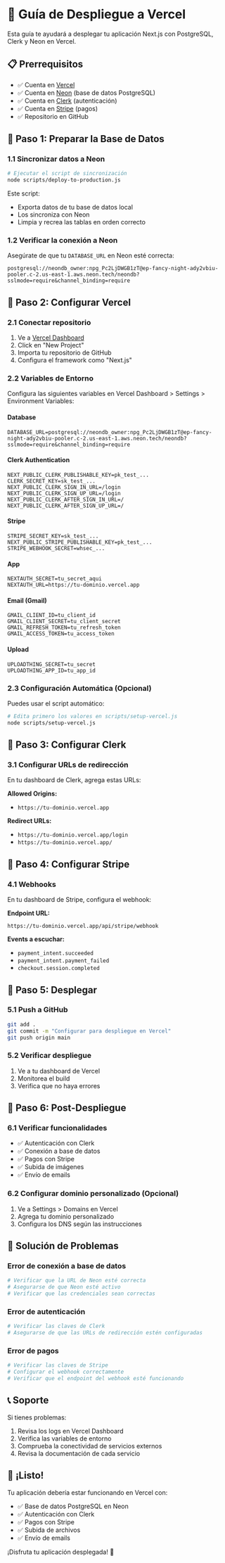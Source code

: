 # 🚀 Guía de Despliegue a Vercel

Esta guía te ayudará a desplegar tu aplicación Next.js con PostgreSQL, Clerk y Neon en Vercel.

## 📋 Prerrequisitos

- ✅ Cuenta en [Vercel](https://vercel.com)
- ✅ Cuenta en [Neon](https://neon.tech) (base de datos PostgreSQL)
- ✅ Cuenta en [Clerk](https://clerk.com) (autenticación)
- ✅ Cuenta en [Stripe](https://stripe.com) (pagos)
- ✅ Repositorio en GitHub

## 🔧 Paso 1: Preparar la Base de Datos

### 1.1 Sincronizar datos a Neon

```bash
# Ejecutar el script de sincronización
node scripts/deploy-to-production.js
```

Este script:
- Exporta datos de tu base de datos local
- Los sincroniza con Neon
- Limpia y recrea las tablas en orden correcto

### 1.2 Verificar la conexión a Neon

Asegúrate de que tu `DATABASE_URL` en Neon esté correcta:

```
postgresql://neondb_owner:npg_Pc2LjDWGB1zT@ep-fancy-night-ady2vbiu-pooler.c-2.us-east-1.aws.neon.tech/neondb?sslmode=require&channel_binding=require
```

## 🔧 Paso 2: Configurar Vercel

### 2.1 Conectar repositorio

1. Ve a [Vercel Dashboard](https://vercel.com/dashboard)
2. Click en "New Project"
3. Importa tu repositorio de GitHub
4. Configura el framework como "Next.js"

### 2.2 Variables de Entorno

Configura las siguientes variables en Vercel Dashboard > Settings > Environment Variables:

#### Database
```
DATABASE_URL=postgresql://neondb_owner:npg_Pc2LjDWGB1zT@ep-fancy-night-ady2vbiu-pooler.c-2.us-east-1.aws.neon.tech/neondb?sslmode=require&channel_binding=require
```

#### Clerk Authentication
```
NEXT_PUBLIC_CLERK_PUBLISHABLE_KEY=pk_test_...
CLERK_SECRET_KEY=sk_test_...
NEXT_PUBLIC_CLERK_SIGN_IN_URL=/login
NEXT_PUBLIC_CLERK_SIGN_UP_URL=/login
NEXT_PUBLIC_CLERK_AFTER_SIGN_IN_URL=/
NEXT_PUBLIC_CLERK_AFTER_SIGN_UP_URL=/
```

#### Stripe
```
STRIPE_SECRET_KEY=sk_test_...
NEXT_PUBLIC_STRIPE_PUBLISHABLE_KEY=pk_test_...
STRIPE_WEBHOOK_SECRET=whsec_...
```

#### App
```
NEXTAUTH_SECRET=tu_secret_aqui
NEXTAUTH_URL=https://tu-dominio.vercel.app
```

#### Email (Gmail)
```
GMAIL_CLIENT_ID=tu_client_id
GMAIL_CLIENT_SECRET=tu_client_secret
GMAIL_REFRESH_TOKEN=tu_refresh_token
GMAIL_ACCESS_TOKEN=tu_access_token
```

#### Upload
```
UPLOADTHING_SECRET=tu_secret
UPLOADTHING_APP_ID=tu_app_id
```

### 2.3 Configuración Automática (Opcional)

Puedes usar el script automático:

```bash
# Edita primero los valores en scripts/setup-vercel.js
node scripts/setup-vercel.js
```

## 🔧 Paso 3: Configurar Clerk

### 3.1 Configurar URLs de redirección

En tu dashboard de Clerk, agrega estas URLs:

**Allowed Origins:**
- `https://tu-dominio.vercel.app`

**Redirect URLs:**
- `https://tu-dominio.vercel.app/login`
- `https://tu-dominio.vercel.app/`

## 🔧 Paso 4: Configurar Stripe

### 4.1 Webhooks

En tu dashboard de Stripe, configura el webhook:

**Endpoint URL:**
```
https://tu-dominio.vercel.app/api/stripe/webhook
```

**Events a escuchar:**
- `payment_intent.succeeded`
- `payment_intent.payment_failed`
- `checkout.session.completed`

## 🔧 Paso 5: Desplegar

### 5.1 Push a GitHub

```bash
git add .
git commit -m "Configurar para despliegue en Vercel"
git push origin main
```

### 5.2 Verificar despliegue

1. Ve a tu dashboard de Vercel
2. Monitorea el build
3. Verifica que no haya errores

## 🔧 Paso 6: Post-Despliegue

### 6.1 Verificar funcionalidades

- ✅ Autenticación con Clerk
- ✅ Conexión a base de datos
- ✅ Pagos con Stripe
- ✅ Subida de imágenes
- ✅ Envío de emails

### 6.2 Configurar dominio personalizado (Opcional)

1. Ve a Settings > Domains en Vercel
2. Agrega tu dominio personalizado
3. Configura los DNS según las instrucciones

## 🚨 Solución de Problemas

### Error de conexión a base de datos

```bash
# Verificar que la URL de Neon esté correcta
# Asegurarse de que Neon esté activo
# Verificar que las credenciales sean correctas
```

### Error de autenticación

```bash
# Verificar las claves de Clerk
# Asegurarse de que las URLs de redirección estén configuradas
```

### Error de pagos

```bash
# Verificar las claves de Stripe
# Configurar el webhook correctamente
# Verificar que el endpoint del webhook esté funcionando
```

## 📞 Soporte

Si tienes problemas:

1. Revisa los logs en Vercel Dashboard
2. Verifica las variables de entorno
3. Comprueba la conectividad de servicios externos
4. Revisa la documentación de cada servicio

## 🎉 ¡Listo!

Tu aplicación debería estar funcionando en Vercel con:
- ✅ Base de datos PostgreSQL en Neon
- ✅ Autenticación con Clerk
- ✅ Pagos con Stripe
- ✅ Subida de archivos
- ✅ Envío de emails

¡Disfruta tu aplicación desplegada! 🚀 